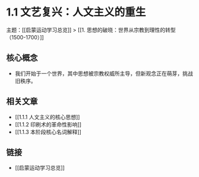 # 1.1 文艺复兴：人文主义的重生

主题：[[启蒙运动学习总览]] > [[1. 思想的破晓：世界从宗教到理性的转型（1500-1700）]]

## 核心概念

- 我们开始于一个世界，其中思想被宗教权威所主导，但新观念正在萌芽，挑战旧秩序。

## 相关文章

- [[1.1.1 人文主义的核心思想]]
- [[1.1.2 印刷术的革命性影响]]
- [[1.1.3 本阶段核心名词解释]]

## 链接

- [[启蒙运动学习总览]]
